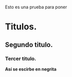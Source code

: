 Esto es una prueba para poner 

# Titulos.
## Segundo titulo.
### Tercer titulo.

**Así se escirbe en negrita**

